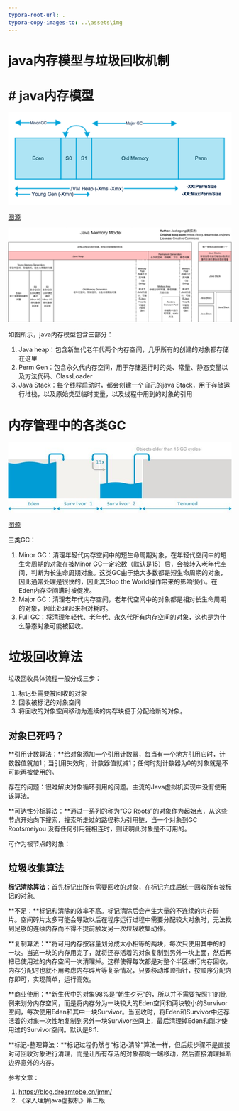 ```yaml
---
typora-root-url: .
typora-copy-images-to: ..\assets\img
---
```


# java内存模型与垃圾回收机制

# # java内存模型

![Eden  so  4—JVM Heap](/../assets/img/clip_image001-1562053642070.png)

[图源](https://www.journaldev.com/2856/java-jvm-memory-model-memory-management-in-java)

![java内存模型 ](/../assets/img/clip_image002.png)

 

如图所示，java内存模型包含三部分：

1. Java heap：包含新生代老年代两个内存空间，几乎所有的创建的对象都存储在这里
2. Perm Gen：包含永久代内存空间，用于存储运行时的类、常量、静态变量以及方法代码、ClassLoader
3. Java Stack：每个线程启动时，都会创建一个自己的java Stack，用于存储运行堆栈，以及原始类型临时变量，以及线程中用到的对象的引用

 

# 内存管理中的各类GC

![Eden  Survivor I  Obj«ts Oder than 'S GC Cycles  Tenured ](/../assets/img/clip_image003.png)

[图源](https://www.javacodegeeks.com/2015/03/minor-gc-vs-major-gc-vs-full-gc.html)

 

三类GC：

1. Minor GC：清理年轻代内存空间中的短生命周期对象，在年轻代空间中的短生命周期的对象在被Minor      GC一定轮数（默认是15）后，会被转入老年代空间，判断为长生命周期对象。这类GC由于绝大多数都是短生命周期的对象，因此通常处理是很快的，因此其Stop      the World操作带来的影响很小。在Eden内存空间满时被促发。
2. Major GC：清理老年代内存空间，老年代空间中的对象都是相对长生命周期的对象，因此处理起来相对耗时。
3. Full GC：将清理年轻代、老年代、永久代所有内存空间的对象，这也是为什么静态对象可能被回收。

 

# 垃圾回收算法

垃圾回收具体流程一般分成三步：

1. 标记处需要被回收的对象
2. 回收被标记的对象空间
3. 将回收的对象空间移动为连续的内存块便于分配给新的对象。

 

## 对象已死吗？

**引用计数算法：**给对象添加一个引用计数器，每当有一个地方引用它时，计数器值就加1；当引用失效时，计数器值就减1；任何时刻计数器为0的对象就是不可能再被使用的。

存在的问题：很难解决对象循环引用的问题。主流的Java虚拟机实现中没有使用该算法。

 

**可达性分析算法：**通过一系列的称为“GC Roots”的对象作为起始点，从这些节点开始向下搜索，搜索所走过的路径称为引用链，当一个对象到GC Rootsmeiyou 没有任何引用链相连时，则证明此对象是不可用的。

可作为根节点的对象：

##  

## 垃圾收集算法

**标记清除算法**：首先标记出所有需要回收的对象，在标记完成后统一回收所有被标记的对象。

**不足：**标记和清除的效率不高。标记清除后会产生大量的不连续的内存碎片。空间碎片太多可能会导致以后在程序运行过程中需要分配较大对象时，无法找到足够的连续内存而不得不提前触发另一次垃圾收集动作。

 

**复制算法：**将可用内存按容量划分成大小相等的两块，每次只使用其中的的一块。当这一块的内存用完了，就将还存活着的对象复制到另外一块上面，然后再把已使用过的内存空间一次清理掉。这样使得每次都是对整个半区进行内存回收，内存分配时也就不用考虑内存碎片等复杂情况，只要移动堆顶指针，按顺序分配内存即可，实现简单，运行高效。

**商业使用：**新生代中的对象98%是“朝生夕死”的，所以并不需要按照1:1的比例来划分内存空间，而是将内存分为一块较大的Eden空间和两块较小的Survivor空间，每次使用Eden和其中一块Survivor。当回收时，将Eden和Survivor中还存活着的对象一次性地复制到另外一块Survivor空间上，最后清理掉Eden和刚才使用过的Survivor空间。默认是8:1.

 

**标记-整理算法：**标记过程仍然与“标记-清除”算法一样，但后续步骤不是直接对可回收对象进行清理，而是让所有存活的对象都向一端移动，然后直接清理掉断边界意外的内存。

 

 

 

参考文章：

1. <https://blog.dreamtobe.cn/jmm/>
2. 《深入理解java虚拟机》第二版